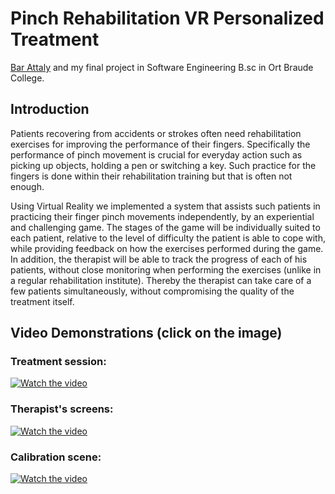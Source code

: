 # Pinch Rehabilitation VR Personalized Treatment

[Bar Attaly](https://github.com/Barattaly) and my final project in Software Engineering B.sc in Ort Braude College.

## Introduction
Patients recovering from accidents or strokes often need rehabilitation exercises for improving the performance of their fingers. Specifically the performance of pinch movement is crucial for everyday action such as picking up objects, holding a pen or switching a key. Such practice for the fingers is done within their rehabilitation training but that is often not enough.

Using Virtual Reality we implemented a system that assists such patients in practicing their finger pinch movements independently, by an experiential and challenging game. The stages of the game will be individually suited to each patient, relative to the level of difficulty the patient is able to cope with, while providing feedback on how the exercises performed during the game. In addition, the therapist will be able to track the progress of each of his patients, without close monitoring when performing the exercises (unlike in a regular rehabilitation institute). Thereby the therapist can take care of a few patients simultaneously, without compromising the quality of the treatment itself.

## Video Demonstrations (click on the image)

### Treatment session:

[![Watch the video](https://img.youtube.com/vi/UXDEtDIf8B0/maxresdefault.jpg)](https://youtu.be/UXDEtDIf8B0)

### Therapist's screens:

[![Watch the video](https://img.youtube.com/vi/yadUG_Av2Ak/maxresdefault.jpg)](https://youtu.be/yadUG_Av2Ak)

### Calibration scene:

[![Watch the video](https://img.youtube.com/vi/lT0ffMFEwuQ/maxresdefault.jpg)](https://youtu.be/lT0ffMFEwuQ)
